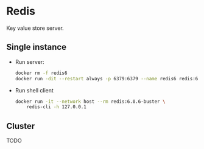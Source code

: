 # Redis

Key value store server.

## Single instance

* Run server:
  
  ````bash
  docker rm -f redis6
  docker run -dit --restart always -p 6379:6379 --name redis6 redis:6.0.6-buster
  ````  
  
* Run shell client
  ````bash
  docker run -it --network host --rm redis:6.0.6-buster \
      redis-cli -h 127.0.0.1
  ```` 
  
## Cluster

TODO
